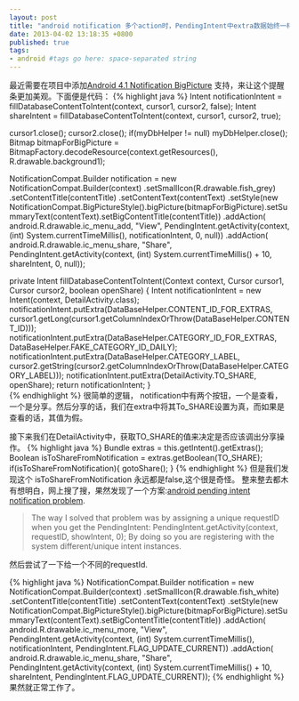 ```yaml
---
layout: post
title: "android notification 多个action时，PendingIntent中extra数据始终一样"
date: 2013-04-02 13:18:35 +0800
published: true
tags: 
- android #tags go here: space-separated string
---
```


最近需要在项目中添加[Android 4.1 Notification BigPicture](http://capdroid.wordpress.com/2012/07/16/android-4-1-jelly-beans-notification-tutorial-part-ii/) 支持，来让这个提醒条更加美观。下面便是代码：
{% highlight java %}
Intent notificationIntent  = fillDatabaseContentToIntent(context, cursor1, cursor2, false);
Intent shareIntent = fillDatabaseContentToIntent(context, cursor1, cursor2, true);

cursor1.close();
cursor2.close();
if(myDbHelper != null)
    myDbHelper.close(); 
Bitmap bitmapForBigPicture = BitmapFactory.decodeResource(context.getResources(),
        R.drawable.background1);

NotificationCompat.Builder notification =  new NotificationCompat.Builder(context)
        .setSmallIcon(R.drawable.fish_grey)
        .setContentTitle(contentTitle)
        .setContentText(contentText) 
        .setStyle(new NotificationCompat.BigPictureStyle().bigPicture(bitmapForBigPicture).setSummaryText(contentText).setBigContentTitle(contentTitle))
        .addAction(
                android.R.drawable.ic_menu_add,
                "View",
                PendingIntent.getActivity(context, (int) System.currentTimeMillis(),
                        notificationIntent, 0, null))
        .addAction(
                android.R.drawable.ic_menu_share,
                "Share",
                PendingIntent.getActivity(context, (int) System.currentTimeMillis() + 10,
                        shareIntent, 0, null));
                        


private Intent fillDatabaseContentToIntent(Context context, Cursor cursor1, Cursor cursor2, boolean openShare) {
    Intent notificationIntent = new Intent(context, DetailActivity.class);
    notificationIntent.putExtra(DataBaseHelper.CONTENT_ID_FOR_EXTRAS, cursor1.getLong(cursor1.getColumnIndexOrThrow(DataBaseHelper.CONTENT_ID)));
    notificationIntent.putExtra(DataBaseHelper.CATEGORY_ID_FOR_EXTRAS, DataBaseHelper.FAKE_CATEGORY_ID_DAILY);
    notificationIntent.putExtra(DataBaseHelper.CATEGORY_LABEL, cursor2.getString(cursor2.getColumnIndexOrThrow(DataBaseHelper.CATEGORY_LABEL)));
    notificationIntent.putExtra(DetailActivity.TO_SHARE, openShare);
    return notificationIntent;
}       
{% endhighlight %} 
很简单的逻辑， notification中有两个按钮，一个是查看，一个是分享。然后分享的话，我们在extra中将其To_SHARE设置为真，而如果是查看的话，其值为假。

接下来我们在DetailActivity中，获取TO_SHARE的值来决定是否应该调出分享操作。
{% highlight java %}
Bundle extras = this.getIntent().getExtras();
Boolean isToShareFromNotification =  extras.getBoolean(TO_SHARE);
if(isToShareFromNotification){
	gotoShare();
}
{% endhighlight %}
但是我们发现这个 isToShareFromNotification 永远都是false,这个很是奇怪。
整来整去都木有想明白，网上搜了搜，果然发现了一个方案:[android pending intent notification problem](http://stackoverflow.com/questions/3009059/android-pending-intent-notification-problem).

> The way I solved that problem was by assigning a unique requestID when you get the PendingIntent:
> PendingIntent.getActivity(context, requestID, showIntent, 0); 
> By doing so you are registering with the system different/unique intent instances.

然后尝试了一下给一个不同的requestId.

{% highlight java %}
NotificationCompat.Builder notification =  new NotificationCompat.Builder(context)
        .setSmallIcon(R.drawable.fish_white)
        .setContentTitle(contentTitle)
        .setContentText(contentText)
        .setStyle(new NotificationCompat.BigPictureStyle().bigPicture(bitmapForBigPicture).setSummaryText(contentText).setBigContentTitle(contentTitle))
        .addAction(
                android.R.drawable.ic_menu_more,
                "View",
                PendingIntent.getActivity(context, (int) System.currentTimeMillis(),
                        notificationIntent, PendingIntent.FLAG_UPDATE_CURRENT))
        .addAction(
                android.R.drawable.ic_menu_share,
                "Share",
                PendingIntent.getActivity(context, (int) System.currentTimeMillis() + 10,
                        shareIntent, PendingIntent.FLAG_UPDATE_CURRENT));
{% endhighlight %}                              
果然就正常工作了。
                                
                            